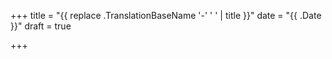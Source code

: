 +++
title = "{{ replace .TranslationBaseName '-' ' ' | title }}"
date = "{{ .Date }}"
draft = true

+++

